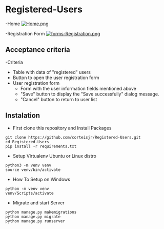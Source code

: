 # Registered-Users

-Home
[![Home.png](https://i.postimg.cc/Kz8dNVmw/Home.png)](https://postimg.cc/McgPZ9Mm)

-Registration Form
[![forms-Registration.png](https://i.postimg.cc/DwKfg2HN/forms-Registration.png)](https://postimg.cc/XpQ0N0VK)


## Acceptance criteria

-Criteria
  - Table with data of "registered" users
  - Button to open the user registration form
- User registration form
  - Form with the user information fields mentioned above
  - "Save" button to display the "Save successfully" dialog message.
  - "Cancel" button to return to user list

## Instalation

- First clone this repository and Install Packages

```
git clone https://github.com/corteisjr/Registered-Users.git
cd Registered-Users
pip install -r requirements.txt
```

- Setup Virtualenv Ubuntu  or Linux distro

```
python3 -m venv venv
source venv/bin/activate
```
- How To Setup on Windows

```
python -m venv venv
venv/Scripts/activate
```

- Migrate and start Server

```
python manage.py makemigrations
python manage.py migrate
python manage.py runserver
```
